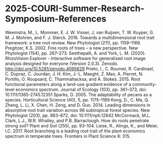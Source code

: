 # 2025-COURI-Summer-Research-Symposium-References


Weemstra, M., L. Mommer, E. J. W. Visser, J. van Ruijven, T. W. Kuyper, G. M. J. Mohren, and F. J. Sterck. 2016. Towards a multidimensional root trait framework: a tree root       review. New Phytologist (211), pp. 1159–1169.
Pregitzer, K.S. 2002. Fine roots of trees – a new perspective. New Phytologist (154), pp. 267–273.
Seethepalli, A. and York, L. M. (2020). RhizoVision Explorer - Interactive software for generalized root image analysis designed for everyone (Version 2.0.3). Zenodo.              http://doi.org/10.5281/zenodo.4095629
Prieto, I., C. Roumet, R. Cardinael, C. Dupraz, C. Jourdan, J. H. Kim, J.-L. Maeght, Z. Mao, A. Pierret, N. Portillo, O. Roupsard, C. Thammahacksa, and A. Stokes. 2015. Root functional parameters along a land-use gradient:evidence of a community-level economics spectrum. Journal of Ecology (103), pp. 361–373, doi: 10.1111/1365-2745.12351
Sparks, D. 2005. The adaptability of pecans as a species. Horticultural Science (40), 5, pp. 1175–1189
Kong, D., C. Ma, Q. Zhang, L. Li, X. Chen, H. Zeng, and D. Guo. 2014. Leading dimensions in absorptive root trait variation across 96 subtropical forest species. New Phytologist (203), pp. 863–872, doi: 10.1111/nph.12842
McCormack, M.L.
Clark, L.J., W.R. Whalley, and P.B. Barraclough. How do roots penetrate strong soil? Plant and Soil (255), pp. 93–104. 
Liese, R., Alings, K., and Meier, I.C. 2017. Root branching is a leading root trait of the plant economics spectrum in temperate trees. Frontiers in Plant Science 8: 315. 
